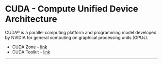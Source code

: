 # CUDA - Compute Unified Device Architecture
CUDA® is a parallel computing platform and programming model developed by NVIDIA for general computing on graphical processing units (GPUs). 
* CUDA Zone - [link](https://developer.nvidia.com/cuda-zone)
* CUDA Toolkit - [link](https://developer.nvidia.com/cuda-toolkit)

---
